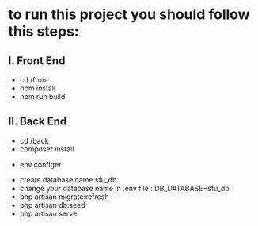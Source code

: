 # to run this project you should follow this steps:
## I. Front End 
- cd /front
- npm install
- npm run build


## II. Back End
- cd /back
- composer install
+ env configer
- create database name sfu_db
- change your database name in .env file : DB_DATABASE=sfu_db
- php artisan migrate:refresh
- php artisan db:seed
- php artisan serve
